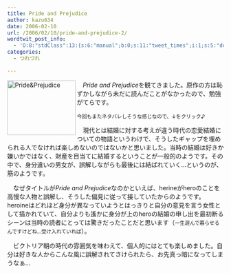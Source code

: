 ```yaml
---
title: Pride and Prejudice
author: kazu634
date: 2006-02-10
url: /2006/02/10/pride-and-prejudice-2/
wordtwit_post_info:
  - 'O:8:"stdClass":13:{s:6:"manual";b:0;s:11:"tweet_times";i:1;s:5:"delay";i:0;s:7:"enabled";i:1;s:10:"separation";s:2:"60";s:7:"version";s:3:"3.7";s:14:"tweet_template";b:0;s:6:"status";i:2;s:6:"result";a:0:{}s:13:"tweet_counter";i:2;s:13:"tweet_log_ids";a:1:{i:0;i:2265;}s:9:"hash_tags";a:0:{}s:8:"accounts";a:1:{i:0;s:7:"kazu634";}}'
categories:
  - つれづれ

---
```

<div class="section">
<p>
<a href="http://image.blog.livedoor.jp/simoom634/imgs/3/8/380c25ad.jpg" onclick="__gaTracker('send', 'event', 'outbound-article', 'http://image.blog.livedoor.jp/simoom634/imgs/3/8/380c25ad.jpg', '');" target="_blank"><img width="159" align="left" alt="Pride&#38;Prejudice" src="http://image.blog.livedoor.jp/simoom634/imgs/3/8/380c25ad-s.jpg" height="127" border="0" class="pict" /></a>
</p>
  
<p>
    　<i>Pride and Prejudice</i>を観てきました。原作の方は恥ずかしながら未だに読んだことがなかったので、勉強がてらです。
</p></p> 
  
<p>
<small>今回もまたネタバレしそうな感じなので、↓をクリック♪</small>
</p></p> 
  
<p>
    　現代とは結婚に対する考えが違う時代の恋愛結婚についての物語というわけで、そうしたギャップを埋められる人でなければ楽しめないのではないかと思いました。当時の結婚は好きか嫌いかではなく、財産を目当てに結婚するということが一般的のようです。その中で、身分違いの男女が、誤解しながらも最後には結ばれていく…というのが、筋のようです。
</p></p> 
  
<p>
    　なぜタイトルが<i>Pride and Prejudice</i>なのかといえば、herineがheroのことを高慢な人物と誤解し、そうした偏見に従って接していたからのようです。heroineはどれほど身分が異なっていようとはっきりと自分の意見を言う女性として描かれていて、自分よりも遙かに身分が上のheroの結婚の申し出を最初断るシーンは当時の読者にとっては驚きだったことだと思います（<small>一生遊んで暮らせるんですけどね…受け入れていれば</small>）。
</p></p> 
  
<p>
    　ビクトリア朝の時代の雰囲気を味わえて、個人的にはとても楽しめました。自分は好きな人からこんな風に誤解されてさけられたら、お先真っ暗になってしまうなぁ…
</p>
</div>